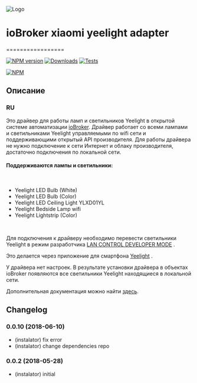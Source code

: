 ![Logo](admin/yeelight.png)
# ioBroker xiaomi yeelight adapter
=================

[![NPM version](http://img.shields.io/npm/v/iobroker.yeelight.svg)](https://www.npmjs.com/package/iobroker.yeelight)
[![Downloads](https://img.shields.io/npm/dm/iobroker.yeelight.svg)](https://www.npmjs.com/package/iobroker.yeelight)
[![Tests](http://img.shields.io/travis/instalator/ioBroker.yeelight/master.svg)](https://travis-ci.org/instalator/ioBroker.yeelight)

[![NPM](https://nodei.co/npm/iobroker.yeelight.png?downloads=true)](https://nodei.co/npm/iobroker.yeelight/)

## Описание
### RU<br/>
Это драйвер для работы ламп и светильников Yeelight в открытой системе автоматизации [ioBroker](https://github.com/ioBroker/ioBroker). 
Драйвер работает со всеми лампами и светильниками Yeelight управляемыми по wifi сети и поддерживающими открытый API производителя.
Для работы драйвера не нужно подключение к сети Интернет и облаку производителя, достаточно подключения по локальной сети.<br/>

#### Поддерживаются лампы и светильники:<br/>
<br/>
 
+ Yeelight LED Bulb (White) 
+ Yeelight LED Bulb (Color)
+ Yeelight LED Ceiling Light YLXD01YL
+ Yeelight Bedside Lamp wifi
+ Yeelight Lightstrip (Color)
<br/>


Для подключения к драйверу необходимо перевести светильники Yeelight в режим разработчика 
[LAN CONTROL DEVELOPER MODE](https://www.yeelight.com/en_US/developer) .
 
Это делается через приложение для смартфона [Yeelight](https://play.google.com/store/apps/details?id=com.yeelight.cherry) .<br/>

У драйвера нет настроек. В результате установки драйвера в объектах ioBroker появляются все светильники Yeelight находящиеся в локальной сети.<br/>

Дополнительная документация можно найти [здесь](https://github.com/instalator/ioBroker.yeelight/blob/master/docs/ru/template.md).<br/>

## Changelog

### 0.0.10 (2018-06-10)
* (instalator) fix error
* (instalator) change dependencies repo

### 0.0.2 (2018-05-28)
* (instalator) initial
